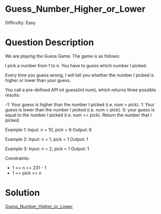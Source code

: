 
# Guess_Number_Higher_or_Lower

Difficulty: Easy

# Question Description

We are playing the Guess Game. The game is as follows:

I pick a number from 1 to n. You have to guess which number I picked.

Every time you guess wrong, I will tell you whether the number I picked is higher or lower than your guess.

You call a pre-defined API int guess(int num), which returns three possible results:

-1: Your guess is higher than the number I picked (i.e. num > pick).
1: Your guess is lower than the number I picked (i.e. num < pick).
0: your guess is equal to the number I picked (i.e. num == pick).
Return the number that I picked.

Example 1:
Input: n = 10, pick = 6
Output: 6

Example 2:
Input: n = 1, pick = 1
Output: 1

Example 3:
Input: n = 2, pick = 1
Output: 1

Constraints:

- 1 <= n <= 231 - 1
- 1 <= pick <= n

# Solution

[Guess_Number_Higher_or_Lower]([374]Guess_Number_Higher_or_Lower.py)

    